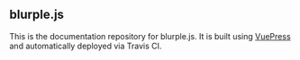 ## blurple.js
This is the documentation repository for blurple.js. It is built using [VuePress](https://github.com/vuejs/vuepress) and automatically deployed via Travis CI.
